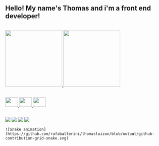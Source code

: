 ## Hello! My name's Thomas and i'm a front end developer!

<div style="display: flex; width: 100%; justify-content: space-between;">
  <a href="https://github.com/thomasluizon">
<p align="center">
  <img height="180em" src="https://github-readme-stats.vercel.app/api?username=thomasluizon&count_private=true&show_icons=true&theme=dracula&include_all_commits=true"/>
  <img height="180em" src="https://github-readme-stats.vercel.app/api/top-langs/?username=thomasluizon&layout-compact&langs_count=16&theme=dracula"/>
</p>
</div>
  <div style="display: inline_block"><br>
    <img width="40" height="30" src="https://cdn.jsdelivr.net/gh/devicons/devicon/icons/html5/html5-original.svg">
    <img width="40" height="30" src="https://cdn.jsdelivr.net/gh/devicons/devicon/icons/css3/css3-original.svg">
    <img width="40" height="30" src="https://cdn.jsdelivr.net/gh/devicons/devicon/icons/javascript/javascript-original.svg">
  </div>

  ##
  
  <div>
    <a href="mailto:thomaslrgregorio@gmail.com" target="_blank"><img src="https://img.shields.io/badge/Gmail-D14836?style=for-the-badge&logo=gmail&logoColor=white" target="_blank"></a>
    <a href="https://discordapp.com/users/240554157503807490" target="_blank"><img src="https://img.shields.io/badge/Discord-7289DA?style=for-the-badge&logo=discord&logoColor=white" target="_blank"></a>
    <a href="https://www.linkedin.com/in/thomas-luizon/" target="_blank"><img src="https://img.shields.io/badge/LinkedIn-0077B5?style=for-the-badge&logo=linkedin&logoColor=white" target="_blank"></a>
    <a href="https://www.instagram.com/thomasluizon/" target="_blank"><img src="https://img.shields.io/badge/Instagram-E4405F?style=for-the-badge&logo=instagram&logoColor=white" target="_blank"></a>
    
    ![Snake animation](https://github.com/rafaballerini/thomasluizon/blob/output/github-contribution-grid-snake.svg)
  </div>
